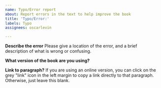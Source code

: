 ```yaml
---
name: Typo/Error report
about: Report errors in the text to help improve the book
title: 'Typo/Error:'
labels: Typo
assignees: oscarlevin

---
```


**Describe the error**
Please give a location of the error, and a brief description of what is wrong or confusing.


**What version of the book are you using?**


**Link to paragraph?**
If you are using an online version, you can click on the grey "link" icon in the left margin to copy a link directly to that paragraph.  Otherwise, just leave this blank.
